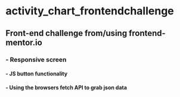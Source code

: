 # activity_chart_frontendchallenge

## Front-end challenge from/using frontend-mentor.io

### - Responsive screen

#### - JS button functionality

#### - Using the browsers fetch API to grab json data
